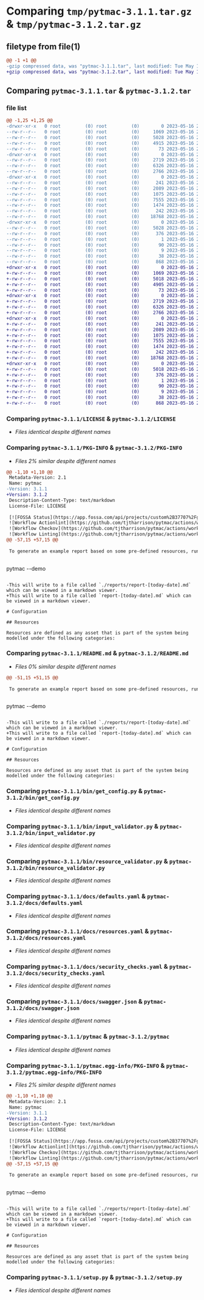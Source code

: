 # Comparing `tmp/pytmac-3.1.1.tar.gz` & `tmp/pytmac-3.1.2.tar.gz`

## filetype from file(1)

```diff
@@ -1 +1 @@
-gzip compressed data, was "pytmac-3.1.1.tar", last modified: Tue May 16 20:23:53 2023, max compression
+gzip compressed data, was "pytmac-3.1.2.tar", last modified: Tue May 16 20:26:27 2023, max compression
```

## Comparing `pytmac-3.1.1.tar` & `pytmac-3.1.2.tar`

### file list

```diff
@@ -1,25 +1,25 @@
-drwxr-xr-x   0 root         (0) root         (0)        0 2023-05-16 20:23:53.640196 pytmac-3.1.1/
--rw-r--r--   0 root         (0) root         (0)     1069 2023-05-16 20:23:50.000000 pytmac-3.1.1/LICENSE
--rw-r--r--   0 root         (0) root         (0)     5028 2023-05-16 20:23:53.636196 pytmac-3.1.1/PKG-INFO
--rw-r--r--   0 root         (0) root         (0)     4915 2023-05-16 20:23:50.000000 pytmac-3.1.1/README.md
--rw-r--r--   0 root         (0) root         (0)       73 2023-05-16 20:23:50.000000 pytmac-3.1.1/_version.py
-drwxr-xr-x   0 root         (0) root         (0)        0 2023-05-16 20:23:53.636196 pytmac-3.1.1/bin/
--rw-r--r--   0 root         (0) root         (0)     2719 2023-05-16 20:23:50.000000 pytmac-3.1.1/bin/get_config.py
--rw-r--r--   0 root         (0) root         (0)     6326 2023-05-16 20:23:50.000000 pytmac-3.1.1/bin/input_validator.py
--rw-r--r--   0 root         (0) root         (0)     2766 2023-05-16 20:23:50.000000 pytmac-3.1.1/bin/resource_validator.py
-drwxr-xr-x   0 root         (0) root         (0)        0 2023-05-16 20:23:53.636196 pytmac-3.1.1/docs/
--rw-r--r--   0 root         (0) root         (0)      241 2023-05-16 20:23:50.000000 pytmac-3.1.1/docs/config.yaml
--rw-r--r--   0 root         (0) root         (0)     2089 2023-05-16 20:23:50.000000 pytmac-3.1.1/docs/defaults.yaml
--rw-r--r--   0 root         (0) root         (0)     1075 2023-05-16 20:23:50.000000 pytmac-3.1.1/docs/resources.yaml
--rw-r--r--   0 root         (0) root         (0)     7555 2023-05-16 20:23:50.000000 pytmac-3.1.1/docs/security_checks.yaml
--rw-r--r--   0 root         (0) root         (0)     1474 2023-05-16 20:23:50.000000 pytmac-3.1.1/docs/swagger.json
--rw-r--r--   0 root         (0) root         (0)      242 2023-05-16 20:23:50.000000 pytmac-3.1.1/pyproject.toml
--rw-r--r--   0 root         (0) root         (0)    18768 2023-05-16 20:23:53.000000 pytmac-3.1.1/pytmac
-drwxr-xr-x   0 root         (0) root         (0)        0 2023-05-16 20:23:53.636196 pytmac-3.1.1/pytmac.egg-info/
--rw-r--r--   0 root         (0) root         (0)     5028 2023-05-16 20:23:53.000000 pytmac-3.1.1/pytmac.egg-info/PKG-INFO
--rw-r--r--   0 root         (0) root         (0)      376 2023-05-16 20:23:53.000000 pytmac-3.1.1/pytmac.egg-info/SOURCES.txt
--rw-r--r--   0 root         (0) root         (0)        1 2023-05-16 20:23:53.000000 pytmac-3.1.1/pytmac.egg-info/dependency_links.txt
--rw-r--r--   0 root         (0) root         (0)       90 2023-05-16 20:23:53.000000 pytmac-3.1.1/pytmac.egg-info/requires.txt
--rw-r--r--   0 root         (0) root         (0)        9 2023-05-16 20:23:53.000000 pytmac-3.1.1/pytmac.egg-info/top_level.txt
--rw-r--r--   0 root         (0) root         (0)       38 2023-05-16 20:23:53.640196 pytmac-3.1.1/setup.cfg
--rw-r--r--   0 root         (0) root         (0)      868 2023-05-16 20:23:50.000000 pytmac-3.1.1/setup.py
+drwxr-xr-x   0 root         (0) root         (0)        0 2023-05-16 20:26:27.930061 pytmac-3.1.2/
+-rw-r--r--   0 root         (0) root         (0)     1069 2023-05-16 20:26:24.000000 pytmac-3.1.2/LICENSE
+-rw-r--r--   0 root         (0) root         (0)     5018 2023-05-16 20:26:27.930061 pytmac-3.1.2/PKG-INFO
+-rw-r--r--   0 root         (0) root         (0)     4905 2023-05-16 20:26:24.000000 pytmac-3.1.2/README.md
+-rw-r--r--   0 root         (0) root         (0)       73 2023-05-16 20:26:25.000000 pytmac-3.1.2/_version.py
+drwxr-xr-x   0 root         (0) root         (0)        0 2023-05-16 20:26:27.930061 pytmac-3.1.2/bin/
+-rw-r--r--   0 root         (0) root         (0)     2719 2023-05-16 20:26:24.000000 pytmac-3.1.2/bin/get_config.py
+-rw-r--r--   0 root         (0) root         (0)     6326 2023-05-16 20:26:24.000000 pytmac-3.1.2/bin/input_validator.py
+-rw-r--r--   0 root         (0) root         (0)     2766 2023-05-16 20:26:24.000000 pytmac-3.1.2/bin/resource_validator.py
+drwxr-xr-x   0 root         (0) root         (0)        0 2023-05-16 20:26:27.930061 pytmac-3.1.2/docs/
+-rw-r--r--   0 root         (0) root         (0)      241 2023-05-16 20:26:24.000000 pytmac-3.1.2/docs/config.yaml
+-rw-r--r--   0 root         (0) root         (0)     2089 2023-05-16 20:26:24.000000 pytmac-3.1.2/docs/defaults.yaml
+-rw-r--r--   0 root         (0) root         (0)     1075 2023-05-16 20:26:24.000000 pytmac-3.1.2/docs/resources.yaml
+-rw-r--r--   0 root         (0) root         (0)     7555 2023-05-16 20:26:24.000000 pytmac-3.1.2/docs/security_checks.yaml
+-rw-r--r--   0 root         (0) root         (0)     1474 2023-05-16 20:26:24.000000 pytmac-3.1.2/docs/swagger.json
+-rw-r--r--   0 root         (0) root         (0)      242 2023-05-16 20:26:24.000000 pytmac-3.1.2/pyproject.toml
+-rw-r--r--   0 root         (0) root         (0)    18768 2023-05-16 20:26:27.000000 pytmac-3.1.2/pytmac
+drwxr-xr-x   0 root         (0) root         (0)        0 2023-05-16 20:26:27.930061 pytmac-3.1.2/pytmac.egg-info/
+-rw-r--r--   0 root         (0) root         (0)     5018 2023-05-16 20:26:27.000000 pytmac-3.1.2/pytmac.egg-info/PKG-INFO
+-rw-r--r--   0 root         (0) root         (0)      376 2023-05-16 20:26:27.000000 pytmac-3.1.2/pytmac.egg-info/SOURCES.txt
+-rw-r--r--   0 root         (0) root         (0)        1 2023-05-16 20:26:27.000000 pytmac-3.1.2/pytmac.egg-info/dependency_links.txt
+-rw-r--r--   0 root         (0) root         (0)       90 2023-05-16 20:26:27.000000 pytmac-3.1.2/pytmac.egg-info/requires.txt
+-rw-r--r--   0 root         (0) root         (0)        9 2023-05-16 20:26:27.000000 pytmac-3.1.2/pytmac.egg-info/top_level.txt
+-rw-r--r--   0 root         (0) root         (0)       38 2023-05-16 20:26:27.930061 pytmac-3.1.2/setup.cfg
+-rw-r--r--   0 root         (0) root         (0)      868 2023-05-16 20:26:24.000000 pytmac-3.1.2/setup.py
```

### Comparing `pytmac-3.1.1/LICENSE` & `pytmac-3.1.2/LICENSE`

 * *Files identical despite different names*

### Comparing `pytmac-3.1.1/PKG-INFO` & `pytmac-3.1.2/PKG-INFO`

 * *Files 2% similar despite different names*

```diff
@@ -1,10 +1,10 @@
 Metadata-Version: 2.1
 Name: pytmac
-Version: 3.1.1
+Version: 3.1.2
 Description-Content-Type: text/markdown
 License-File: LICENSE
 
 [![FOSSA Status](https://app.fossa.com/api/projects/custom%2B37707%2Fgit%40github.com%3Atjtharrison%2Ftmac.git.svg?type=shield)](https://app.fossa.com/projects/custom%2B37707%2Fgit%40github.com%3Atjtharrison%2Ftmac.git?ref=badge_shield)
 ![Workflow Actionlint](https://github.com/tjtharrison/pytmac/actions/workflows/pr-actionlint.yaml/badge.svg)
 ![Workflow Checkov](https://github.com/tjtharrison/pytmac/actions/workflows/pr-checkov.yaml/badge.svg)
 ![Workflow Linting](https://github.com/tjtharrison/pytmac/actions/workflows/pr-linting.yaml/badge.svg)
@@ -57,15 +57,15 @@
 
 To generate an example report based on some pre-defined resources, run the following command:
 
 ```
 pytmac --demo
 ```
 
-This will write to a file called `./reports/report-[today-date].md` which can be viewed in a markdown viewer.
+This will write to a file called `report-[today-date].md` which can be viewed in a markdown viewer.
 
 # Configuration
 
 ## Resources
 
 Resources are defined as any asset that is part of the system being modelled under the following categories:
```

### Comparing `pytmac-3.1.1/README.md` & `pytmac-3.1.2/README.md`

 * *Files 0% similar despite different names*

```diff
@@ -51,15 +51,15 @@
 
 To generate an example report based on some pre-defined resources, run the following command:
 
 ```
 pytmac --demo
 ```
 
-This will write to a file called `./reports/report-[today-date].md` which can be viewed in a markdown viewer.
+This will write to a file called `report-[today-date].md` which can be viewed in a markdown viewer.
 
 # Configuration
 
 ## Resources
 
 Resources are defined as any asset that is part of the system being modelled under the following categories:
```

### Comparing `pytmac-3.1.1/bin/get_config.py` & `pytmac-3.1.2/bin/get_config.py`

 * *Files identical despite different names*

### Comparing `pytmac-3.1.1/bin/input_validator.py` & `pytmac-3.1.2/bin/input_validator.py`

 * *Files identical despite different names*

### Comparing `pytmac-3.1.1/bin/resource_validator.py` & `pytmac-3.1.2/bin/resource_validator.py`

 * *Files identical despite different names*

### Comparing `pytmac-3.1.1/docs/defaults.yaml` & `pytmac-3.1.2/docs/defaults.yaml`

 * *Files identical despite different names*

### Comparing `pytmac-3.1.1/docs/resources.yaml` & `pytmac-3.1.2/docs/resources.yaml`

 * *Files identical despite different names*

### Comparing `pytmac-3.1.1/docs/security_checks.yaml` & `pytmac-3.1.2/docs/security_checks.yaml`

 * *Files identical despite different names*

### Comparing `pytmac-3.1.1/docs/swagger.json` & `pytmac-3.1.2/docs/swagger.json`

 * *Files identical despite different names*

### Comparing `pytmac-3.1.1/pytmac` & `pytmac-3.1.2/pytmac`

 * *Files identical despite different names*

### Comparing `pytmac-3.1.1/pytmac.egg-info/PKG-INFO` & `pytmac-3.1.2/pytmac.egg-info/PKG-INFO`

 * *Files 2% similar despite different names*

```diff
@@ -1,10 +1,10 @@
 Metadata-Version: 2.1
 Name: pytmac
-Version: 3.1.1
+Version: 3.1.2
 Description-Content-Type: text/markdown
 License-File: LICENSE
 
 [![FOSSA Status](https://app.fossa.com/api/projects/custom%2B37707%2Fgit%40github.com%3Atjtharrison%2Ftmac.git.svg?type=shield)](https://app.fossa.com/projects/custom%2B37707%2Fgit%40github.com%3Atjtharrison%2Ftmac.git?ref=badge_shield)
 ![Workflow Actionlint](https://github.com/tjtharrison/pytmac/actions/workflows/pr-actionlint.yaml/badge.svg)
 ![Workflow Checkov](https://github.com/tjtharrison/pytmac/actions/workflows/pr-checkov.yaml/badge.svg)
 ![Workflow Linting](https://github.com/tjtharrison/pytmac/actions/workflows/pr-linting.yaml/badge.svg)
@@ -57,15 +57,15 @@
 
 To generate an example report based on some pre-defined resources, run the following command:
 
 ```
 pytmac --demo
 ```
 
-This will write to a file called `./reports/report-[today-date].md` which can be viewed in a markdown viewer.
+This will write to a file called `report-[today-date].md` which can be viewed in a markdown viewer.
 
 # Configuration
 
 ## Resources
 
 Resources are defined as any asset that is part of the system being modelled under the following categories:
```

### Comparing `pytmac-3.1.1/setup.py` & `pytmac-3.1.2/setup.py`

 * *Files identical despite different names*

